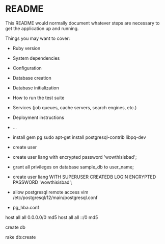 # README

This README would normally document whatever steps are necessary to get the
application up and running.

Things you may want to cover:

* Ruby version

* System dependencies

* Configuration

* Database creation

* Database initialization

* How to run the test suite

* Services (job queues, cache servers, search engines, etc.)

* Deployment instructions

* ...


- install gem pg 
sudo apt-get install postgresql-contrib libpq-dev

- create user 
- create user liang with encrypted password 'wowthisisbad';
- grant all privileges on database sample_db to user_name;
- create user liang WITH SUPERUSER CREATEDB LOGIN ENCRYPTED PASSWORD 'wowthisisbad';


- allow postgresql remote access
vim /etc/postgresql/12/main/postgresql.conf

- pg_hba.conf


host    all             all              0.0.0.0/0                       md5
host    all             all              ::/0                            md5

create db

rake db:create
